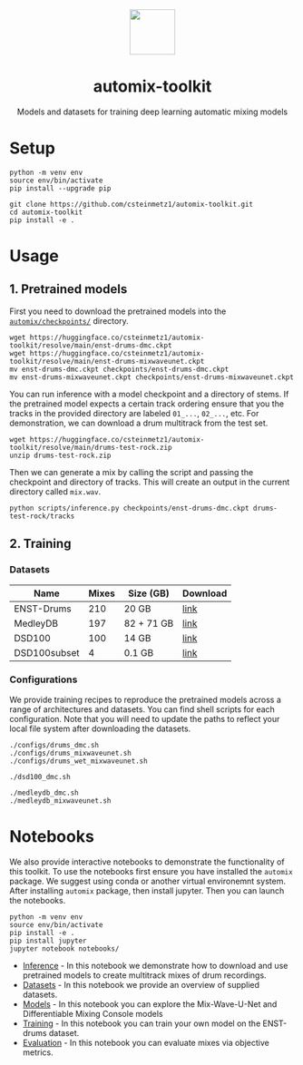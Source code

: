 <div align="center">

<img width="80px" src="docs/assets/logo.png"> 

# automix-toolkit
Models and datasets for training deep learning automatic mixing models

</div>

# Setup

```
python -m venv env 
source env/bin/activate
pip install --upgrade pip
```

```
git clone https://github.com/csteinmetz1/automix-toolkit.git
cd automix-toolkit
pip install -e . 
```

# Usage

## 1. Pretrained models

First you need to download the pretrained models into the [`automix/checkpoints/`](automix/checkpoints/) directory. 

```
wget https://huggingface.co/csteinmetz1/automix-toolkit/resolve/main/enst-drums-dmc.ckpt
wget https://huggingface.co/csteinmetz1/automix-toolkit/resolve/main/enst-drums-mixwaveunet.ckpt
mv enst-drums-dmc.ckpt checkpoints/enst-drums-dmc.ckpt
mv enst-drums-mixwaveunet.ckpt checkpoints/enst-drums-mixwaveunet.ckpt
```

You can run inference with a model checkpoint and a directory of stems.
If the pretrained model expects a certain track ordering ensure that you the 
tracks in the provided directory are labeled `01_...`, `02_...`, etc.
For demonstration, we can download a drum multitrack from the test set. 

```
wget https://huggingface.co/csteinmetz1/automix-toolkit/resolve/main/drums-test-rock.zip
unzip drums-test-rock.zip
```

Then we can generate a mix by calling the script and passing the checkpoint and directory of tracks.
This will create an output in the current directory called `mix.wav`.

```
python scripts/inference.py checkpoints/enst-drums-dmc.ckpt drums-test-rock/tracks
```

## 2. Training

### Datasets 

| Name         | Mixes | Size (GB)    | Download | 
|--------------|-------|--------------|----------|
| ENST-Drums   | 210   | 20 GB        | [link](https://perso.telecom-paristech.fr/grichard/ENST-drums/) |
| MedleyDB     | 197   | 82 + 71 GB   | [link](https://medleydb.weebly.com/) |
| DSD100       | 100   | 14 GB        | [link](http://liutkus.net/DSD100.zip) |
| DSD100subset |   4   | 0.1 GB       | [link](https://www.loria.fr/~aliutkus/DSD100subset.zip)

### Configurations

We provide training recipes to reproduce the pretrained models across a range of architectures and datasets. 
You can find shell scripts for each configuration. Note that you will need to update the paths to reflect your local file system after downloading the datasets. 

```
./configs/drums_dmc.sh
./configs/drums_mixwaveunet.sh
./configs/drums_wet_mixwaveunet.sh

./dsd100_dmc.sh

./medleydb_dmc.sh
./medleydb_mixwaveunet.sh
```

# Notebooks

We also provide interactive notebooks to demonstrate the functionality of this toolkit. 
To use the notebooks first ensure you have installed the `automix` package. We suggest using conda or another virtual environemnt system. After installing `automix` package, then install jupyter.
Then you can launch the notebooks.

```
python -m venv env 
source env/bin/activate
pip install -e .
pip install jupyter
jupyter notebook notebooks/
```

- [Inference](notebooks/01_inference.ipynb) - In this notebook we demonstrate how to download and use pretrained models to create multitrack mixes of drum recordings. 
- [Datasets](notebooks/02_datasets.ipynb) - In this notebook we provide an overview of supplied datasets.
- [Models](notebooks/03_models.ipynb) - In this notebook you can explore the Mix-Wave-U-Net and Differentiable Mixing Console models
- [Training](notebooks/04_training.ipynb) - In this notebook you can train your own model on the ENST-drums dataset. 
- [Evaluation](notebooks/05_evaluate.ipynb) - In this notebook you can evaluate mixes via objective metrics.
